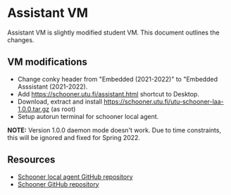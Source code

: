 # Assistant VM

Assistant VM is slightly modified student VM. This document outlines the changes.

## VM modifications

- Change conky header from "Embedded (2021-2022)" to "Embedded Asssistant (2021-2022).
- Add https://schooner.utu.fi/assistant.html shortcut to Desktop.
- Download, extract and install https://schooner.utu.fi/utu-schooner-laa-1.0.0.tar.gz (as root)
- Setup autorun terminal for schooner local agent.

**NOTE:** Version 1.0.0 daemon mode doesn't work. Due to time constraints, this will be ignored and fixed for Spring 2022.




## Resources

- [Schooner local agent GitHub repository](https://github.com/Jasata/utu-schooner-laa)
- [Schooner GitHub repository](https://github.com/Jasata/utu-schooner)
